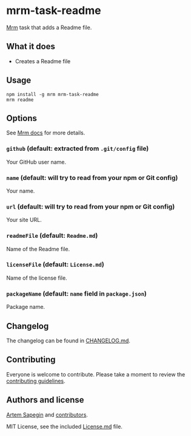 <!-- Readme file -->

# mrm-task-readme

[Mrm](https://github.com/sapegin/mrm) task that adds a Readme file.

## What it does

- Creates a Readme file

## Usage

```
npm install -g mrm mrm-task-readme
mrm readme
```

## Options

See [Mrm docs](../../docs/Getting_started.md) for more details.

### `github` (default: extracted from `.git/config` file)

Your GitHub user name.

### `name` (default: will try to read from your npm or Git config)

Your name.

### `url` (default: will try to read from your npm or Git config)

Your site URL.

### `readmeFile` (default: `Readme.md`)

Name of the Readme file.

### `licenseFile` (default: `License.md`)

Name of the license file.

### `packageName` (default: `name` field in `package.json`)

Package name.

## Changelog

The changelog can be found in [CHANGELOG.md](CHANGELOG.md).

## Contributing

Everyone is welcome to contribute. Please take a moment to review the [contributing guidelines](../../Contributing.md).

## Authors and license

[Artem Sapegin](https://sapegin.me) and [contributors](https://github.com/sapegin/mrm/graphs/contributors).

MIT License, see the included [License.md](License.md) file.
